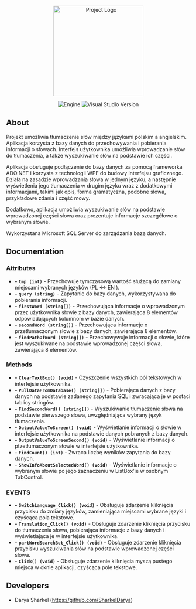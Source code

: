 <p align="center">
      <img src="https://i.ibb.co/3fT9dJ7/translate-icon-black.jpg" alt="Project Logo" width="246">
</p>

<p align="center">
   <img src="https://img.shields.io/badge/Engine-VS%20Community%202022-8B00FF" alt="Engine">
   <img src="https://img.shields.io/badge/Version-17.5.4-0000ff" alt="Visual Studio Version">
</p>

## About

Projekt umożliwia tłumaczenie słów między językami polskim a angielskim. Aplikacja korzysta z bazy danych do przechowywania i pobierania informacji o słowach. Interfejs użytkownika umożliwia wprowadzanie słów do tłumaczenia, a także wyszukiwanie słów na podstawie ich części.

Aplikacja obsługuje podłączenie do bazy danych za pomocą frameworka ADO.NET i korzysta z technologii WPF do budowy interfejsu graficznego. Działa na zasadzie wprowadzania słowa w jednym języku, a następnie wyświetlenia jego tłumaczenia w drugim języku wraz z dodatkowymi informacjami, takimi jak opis, forma gramatyczna, podobne słowa, przykładowe zdania i część mowy.

Dodatkowo, aplikacja umożliwia wyszukiwanie słów na podstawie wprowadzonej części słowa oraz prezentuje informacje szczegółowe o wybranym słowie.

Wykorzystana Microsoft SQL Server do zarządzania bazą danych.

## Documentation

### Attributes
- **-** **`tmp (int)`** - Przechowuje tymczasową wartość służącą do zamiany miejscami wybranych języków (PL <-> EN ).
- **-** **`query (string)`** - Zapytanie do bazy danych, wykorzystywana do pobierania informacji.
- **-** **`firstWord (string[])`** - Przechowująca informacje o wprowadzonym przez użytkownika słowie z bazy danych, zawierająca 8 elementów odpowiadających kolumnom w bazie danych.
- **-** **`secondWord (string[])`** - Przechowująca informacje o przetłumaczonym słowie z bazy danych, zawierająca 8 elementów.
- **-** **`findPathOfWord (string[])`** - Przechowywuje informacji o słowie, które jest wyszukiwane na podstawie wprowadzonej części słowa,  zawierająca 8 elementów.

### Methods
- **-** **`ClearTextBox() (void)`** - Czyszczenie wszystkich pól tekstowych w interfejsie użytkownika.
- **-** **`PullDataFromDatabase() (string[])`** - Pobierająca danych z bazy danych na podstawie zadanego zapytania SQL i zwracająca je w postaci tablicy stringów.
- **-** **`FindSecondWord() (string[])`** - Wyszukiwanie tłumaczenie słowa na podstawie pierwszego słowa, uwzględniająca wybrany język tłumaczenia.
- **-** **`OutputValueToScreen() (void)`** - Wyświetlanie informacji o słowie w interfejsie użytkownika na podstawie danych pobranych z bazy danych.
- **-** **`OutputValueToScreenSecond() (void)`** - Wyświetlanie informacji o ptzetłumaczonym słowie w interfejsie użytkownika.
- **-** **`FindCount() (int)`** - Zwraca liczbę wyników zapytania do bazy danych.
- **-** **`ShowInfoAboutSelectedWord() (void)`** - Wyświetlanie informacje o wybranym słowie po jego zaznaczeniu w ListBox'ie w osobnym TabControl.

### EVENTS
- **-** **`SwitchLanguage_Click() (void)`** - Obsługuje zdarzenie kliknięcia przycisku do zmiany języków, zamieniająca miejscami wybrane języki i czyścąca pola tekstowe.
- **-** **`Translation_Click() (void)`** - Obsługuje zdarzenie kliknięcia przycisku do tłumaczenia słowa, pobierająca informacje z bazy danych i wyświetlająca je w interfejsie użytkownika.
- **-** **`partWordSearchBut_Click() (void)`** - Obsługuje zdarzenie kliknięcia przycisku wyszukiwania słów na podstawie wprowadzonej części słowa.
- **-** **`Click() (void)`** - Obsługuje zdarzenie kliknięcia myszą pustego miejsca w oknie aplikacji, czyścąca pole tekstowe.

## Developers

- Darya Sharkel (https://github.com/SharkelDarya)
